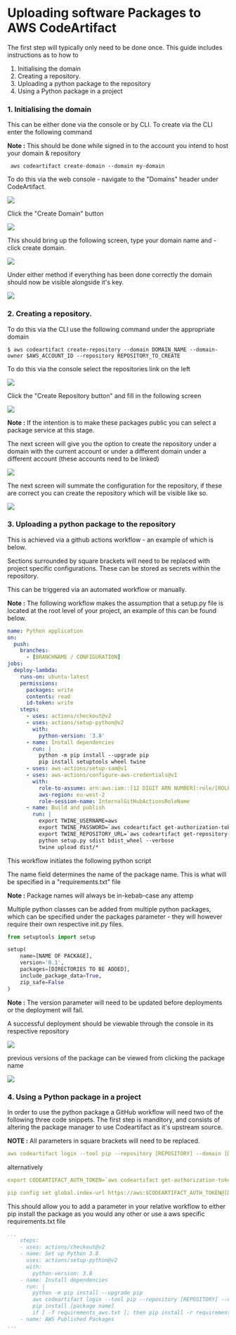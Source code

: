 # Uploading software Packages to AWS CodeArtifact

The first step will typically only need to be done once. This guide includes instructions as to how to

1. Initialising the domain
2. Creating a repository.
3. Uploading a python package to the repository
4. Using a Python package in a project

### 1. Initialising the domain

This can be either done via the console or by CLI. To create via
the CLI enter the following command

**Note :** This should be done while signed in to the account you intend to host your domain & repository

```
 aws codeartifact create-domain --domain my-domain
```

To do this via the web console - navigate to the "Domains" header under CodeArtifact.

![](./images/domains_1.jpg)

Click the "Create Domain" button

![](./images/domains_2.jpg)

This should bring up the following screen, type your domain name and - click create domain.

![](./images/domains_3.jpg)

Under either method if everything has been done correctly the domain should now be visible alongside it's key.

![](./images/domains_4.jpg)

### 2. Creating a repository.

To do this via the CLI use the following command under the appropriate domain

```
$ aws codeartifact create-repository --domain DOMAIN_NAME --domain-owner $AWS_ACCOUNT_ID --repository REPOSITORY_TO_CREATE
```

To do this via the console select the repositories link on the left

![](./images/repository_1.jpg)

Click the "Create Repository button" and fill in the following screen

![](./images/repository_2.jpg)

**Note :** If the intention is to make these packages public you can select a package service at this stage.

The next screen will give you the option to create the repository under a domain with the current account or under 
a different domain under a different account (these accounts need to be linked)

![](./images/repository_3.jpg)

The next screen will summate the configuration for the repository, if these are correct you can create the repository
which will be visible like so. 

![](./images/repository_4.jpg)

### 3. Uploading a python package to the repository 

This is achieved via a github actions workflow - an example of which is below.

Sections surrounded by square brackets will need to be replaced with project specific
configurations. These can be stored as secrets within the repository. 

This can be triggered via an automated workflow or manually. 

**Note :** The following workflow makes the assumption that a setup.py file is 
located at the root level of your project, an example of this can be found below.

```yaml
name: Python application
on:
  push:
    branches:
      - [BRANCHNAME / CONFIGURATION]
jobs:
  deploy-lambda:
    runs-on: ubuntu-latest
    permissions:
      packages: write
      contents: read
      id-token: write
    steps:
      - uses: actions/checkout@v2
      - uses: actions/setup-python@v2
        with:
          python-version: '3.8'
      - name: Install dependencies
        run: |
          python -m pip install --upgrade pip
          pip install setuptools wheel twine
      - uses: aws-actions/setup-sam@v1
      - uses: aws-actions/configure-aws-credentials@v1
        with:
          role-to-assume: arn:aws:iam::[12 DIGIT ARN NUMBER]:role/[ROLENAME]
          aws-region: eu-west-2
          role-session-name: InternalGitHubActionsRoleName
      - name: Build and publish
        run: |
          export TWINE_USERNAME=aws
          export TWINE_PASSWORD=`aws codeartifact get-authorization-token --domain tna-test-domain --domain-owner [ARN ACCOUNT NUMBER] --region eu-west-2 --query authorizationToken --output text`
          export TWINE_REPOSITORY_URL=`aws codeartifact get-repository-endpoint --domain tna-test-domain --domain-owner [ARN ACCOUNT NUMBER] --repository tna-test-repo --region eu-west-2 --format pypi --query repositoryEndpoint --output text`          
          python setup.py sdist bdist_wheel --verbose
          twine upload dist/*

```
This workflow initiates the following python script

The name field determines the name of the package name. This is what will be specified in
a "requirements.txt" file

**Note :** Package names will always be in-kebab-case any attemp

Multiple python classes can be added from multiple python packages, which can be specified under the
packages parameter - they will however require their own respective init.py files.

```python
from setuptools import setup

setup(
    name=[NAME OF PACKAGE],
    version='0.1',
    packages=[DIRECTORIES TO BE ADDED],
    include_package_data=True,
    zip_safe=False
)
```
**Note :** The version parameter will need to be updated before deployments or the deployment will fail. 

A successful deployment should be viewable through the console in its respective repository

![](./images/package_1.jpg)

previous versions of the package can be viewed from clicking the package name

![](./images/package_2.jpg)

### 4. Using a Python package in a project

In order to use the python package a GitHub workflow will need two of the following three code snippets.
The first step is manditory, and consists of altering the package manager to use Codeartifact as it's 
upstream source.

**NOTE :** All parameters in square brackets will need to be replaced.

```yaml
aws codeartifact login --tool pip --repository [REPOSITORY] --domain [DOMAIN] --domain-owner [DOMAIN ARN NUMBER] --region eu-west-2
```

alternatively 

```yaml
export CODEARTIFACT_AUTH_TOKEN=`aws codeartifact get-authorization-token --domain [DOMAIN] --domain-owner [DOMAIN ARN NUMBER] --region eu-west-2 --query authorizationToken --output text`

pip config set global.index-url https://aws:$CODEARTIFACT_AUTH_TOKEN@[DOMAIN]-[ARN NUMBER].d.codeartifact.eu-west-2.amazonaws.com/pypi/[REPOSITORY]/simple/
```

This should allow you to add a parameter in your relative workflow to either pip install the package as you would any other
or use a aws specific requirements.txt file

```yaml
...
    steps:
    - uses: actions/checkout@v2
    - name: Set up Python 3.8
      uses: actions/setup-python@v2
      with:
        python-version: 3.8
    - name: Install dependencies
      run: |
        python -m pip install --upgrade pip
        aws codeartifact login --tool pip --repository [REPOSITORY] --domain [DOMAIN] --domain-owner [DOMAIN ARN NUMBER] --region eu-west-2
        pip install [package name]
        if [ -f requirements_aws.txt ]; then pip install -r requirements_aws.txt; fi
    - name: AWS Published Packages
...

```